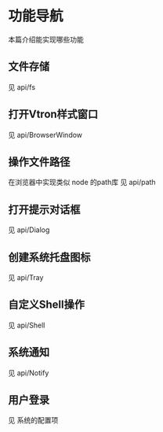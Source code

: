 # 功能导航

本篇介绍能实现哪些功能

## 文件存储

见 api/fs

## 打开Vtron样式窗口

见 api/BrowserWindow

## 操作文件路径

在浏览器中实现类似 node 的path库
见 api/path

## 打开提示对话框

见 api/Dialog

## 创建系统托盘图标

见 api/Tray

## 自定义Shell操作

见 api/Shell

## 系统通知

见 api/Notify

## 用户登录

见 系统的配置项
